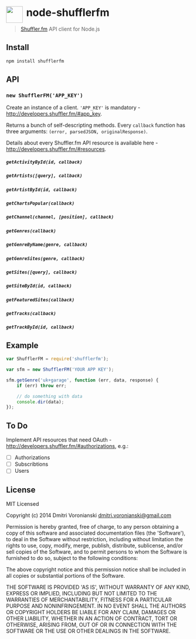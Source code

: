 # <img src="https://d1v2xm8p2pd3wl.cloudfront.net/assets/static/images/shuffler_logo_200.png" width="45" align="left">&nbsp;node-shufflerfm

> [Shuffler.fm](https://shuffler.fm) API client for Node.js

## Install

```javascript
npm install shufflerfm
```

## API

### `new ShufflerFM('APP_KEY')`

Create an instance of a client. `'APP_KEY'` is mandatory - http://developers.shuffler.fm/#app_key.

Returns a bunch of self-descripting methods. Every `callback` function has three arguments: `(error, parsedJSON, originalResponse)`. 

Details about every Shuffler.fm API resource is available here - http://developers.shuffler.fm/#resources.

##### `getActivityById(id, callback)`

##### `getArtists([query], callback)`
##### `getArtistById(id, callback)`

##### `getChartsPopular(callback)`

##### `getChannel(channel, [position], callback)`

##### `getGenres(callback)`
##### `getGenreByName(genre, callback)`
##### `getGenreSites(genre, callback)`

##### `getSites([query], callback)`
##### `getSiteById(id, callback)`
##### `getFeaturedSites(callback)`

##### `getTracks(callback)`
##### `getTrackById(id, callback)`

## Example

```javascript
var ShufflerFM = require('shufflerfm');

var sfm = new ShufflerFM('YOUR APP KEY');

sfm.getGenre('uk+garage', function (err, data, response) {
    if (err) throw err;

    // do something with data
    console.dir(data);
});
```

## To Do

Implement API resources that need OAuth - http://developers.shuffler.fm/#authorizations, e.g.:

- [ ] Authorizations
- [ ] Subscribtions
- [ ] Users

## License

MIT Licensed

Copyright (c) 2014 Dmitri Voronianski [dmitri.voronianski@gmail.com](mailto:dmitri.voronianski@gmail.com)

Permission is hereby granted, free of charge, to any person obtaining a copy of this software and associated documentation files (the 'Software'), to deal in the Software without restriction, including without limitation the rights to use, copy, modify, merge, publish, distribute, sublicense, and/or sell copies of the Software, and to permit persons to whom the Software is furnished to do so, subject to the following conditions:

The above copyright notice and this permission notice shall be included in all copies or substantial portions of the Software.

THE SOFTWARE IS PROVIDED 'AS IS', WITHOUT WARRANTY OF ANY KIND, EXPRESS OR IMPLIED, INCLUDING BUT NOT LIMITED TO THE WARRANTIES OF MERCHANTABILITY, FITNESS FOR A PARTICULAR PURPOSE AND NONINFRINGEMENT. IN NO EVENT SHALL THE AUTHORS OR COPYRIGHT HOLDERS BE LIABLE FOR ANY CLAIM, DAMAGES OR OTHER LIABILITY, WHETHER IN AN ACTION OF CONTRACT, TORT OR OTHERWISE, ARISING FROM, OUT OF OR IN CONNECTION WITH THE SOFTWARE OR THE USE OR OTHER DEALINGS IN THE SOFTWARE.
